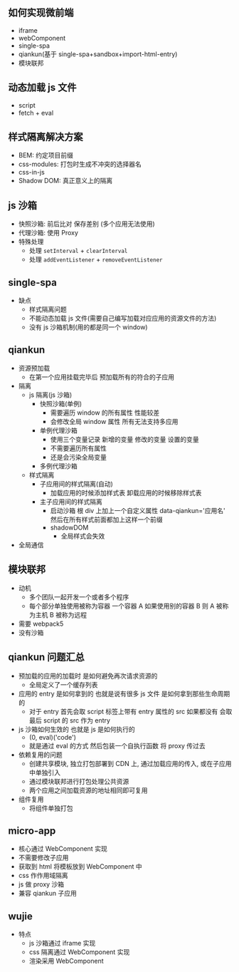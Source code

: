 ## 如何实现微前端

- iframe
- webComponent
- single-spa
- qiankun(基于 single-spa+sandbox+import-html-entry)
- 模块联邦

## 动态加载 js 文件

- script
- fetch + eval

## 样式隔离解决方案

- BEM: 约定项目前缀
- css-modules: 打包时生成不冲突的选择器名
- css-in-js
- Shadow DOM: 真正意义上的隔离

## js 沙箱

- 快照沙箱: 前后比对 保存差别 (多个应用无法使用)
- 代理沙箱: 使用 Proxy
- 特殊处理
  - 处理 `setInterval` + `clearInterval`
  - 处理 `addEventListener` + `removeEventListener`

## single-spa

- 缺点
  - 样式隔离问题
  - 不能动态加载 js 文件(需要自己编写加载对应应用的资源文件的方法)
  - 没有 js 沙箱机制(用的都是同一个 window)

## qiankun

- 资源预加载
  - 在第一个应用挂载完毕后 预加载所有的符合的子应用
- 隔离
  - js 隔离(js 沙箱)
    - 快照沙箱(单例)
      - 需要遍历 window 的所有属性 性能较差
      - 会修改全局 window 属性 所有无法支持多应用
    - 单例代理沙箱
      - 使用三个变量记录 新增的变量 修改的变量 设置的变量
      - 不需要遍历所有属性
      - 还是会污染全局变量
    - 多例代理沙箱
  - 样式隔离
    - 子应用间的样式隔离(自动)
      - 加载应用的时候添加样式表 卸载应用的时候移除样式表
    - 主子应用间的样式隔离
      - 启动沙箱 根 div 上加上一个自定义属性 data-qiankun='应用名' 然后在所有样式前面都加上这样一个前缀
      - shadowDOM
        - 全局样式会失效
- 全局通信

## 模块联邦

- 动机
  - 多个团队一起开发一个或者多个程序
  - 每个部分单独使用被称为容器 一个容器 A 如果使用别的容器 B 则 A 被称为主机 B 被称为远程
- 需要 webpack5
- 没有沙箱

## qiankun 问题汇总

- 预加载的应用的加载时 是如何避免再次请求资源的
  - 全局定义了一个缓存列表
- 应用的 entry 是如何拿到的 也就是说有很多 js 文件 是如何拿到那些生命周期的
  - 对于 entry 首先会取 script 标签上带有 entry 属性的 src 如果都没有 会取最后 script 的 src 作为 entry
- js 沙箱如何生效的 也就是 js 是如何执行的
  - (0, eval)('code')
  - 就是通过 eval 的方式 然后包装一个自执行函数 将 proxy 传过去
- 依赖复用的问题
  - 创建共享模块, 独立打包部署到 CDN 上, 通过加载应用的传入, 或在子应用中单独引入
  - 通过模块联邦进行打包处理公共资源
  - 两个应用之间加载资源的地址相同即可复用
- 组件复用
  - 将组件单独打包

## micro-app

- 核心通过 WebComponent 实现
- 不需要修改子应用
- 获取到 html 将模板放到 WebComponent 中
- css 作作用域隔离
- js 做 proxy 沙箱
- 兼容 qiankun 子应用

## wujie

- 特点
  - js 沙箱通过 iframe 实现
  - css 隔离通过 WebComponent 实现
  - 渲染采用 WebComponent
